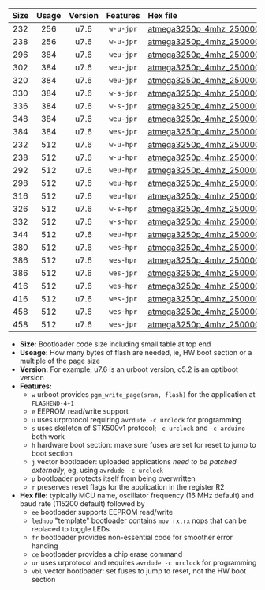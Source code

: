 |Size|Usage|Version|Features|Hex file|
|:-:|:-:|:-:|:-:|:--|
|232|256|u7.6|`w-u-jpr`|[atmega3250p_4mhz_250000bps_ur_vbl.hex](https://raw.githubusercontent.com/stefanrueger/urboot/main//atmega3250p_4mhz_250000bps_ur_vbl.hex)|
|238|256|u7.6|`w-u-jpr`|[atmega3250p_4mhz_250000bps_lednop_ur_vbl.hex](https://raw.githubusercontent.com/stefanrueger/urboot/main//atmega3250p_4mhz_250000bps_lednop_ur_vbl.hex)|
|296|384|u7.6|`weu-jpr`|[atmega3250p_4mhz_250000bps_ee_ur_vbl.hex](https://raw.githubusercontent.com/stefanrueger/urboot/main//atmega3250p_4mhz_250000bps_ee_ur_vbl.hex)|
|302|384|u7.6|`weu-jpr`|[atmega3250p_4mhz_250000bps_ee_lednop_ur_vbl.hex](https://raw.githubusercontent.com/stefanrueger/urboot/main//atmega3250p_4mhz_250000bps_ee_lednop_ur_vbl.hex)|
|320|384|u7.6|`weu-jpr`|[atmega3250p_4mhz_250000bps_ee_lednop_fr_ur_vbl.hex](https://raw.githubusercontent.com/stefanrueger/urboot/main//atmega3250p_4mhz_250000bps_ee_lednop_fr_ur_vbl.hex)|
|330|384|u7.6|`w-s-jpr`|[atmega3250p_4mhz_250000bps_vbl.hex](https://raw.githubusercontent.com/stefanrueger/urboot/main//atmega3250p_4mhz_250000bps_vbl.hex)|
|336|384|u7.6|`w-s-jpr`|[atmega3250p_4mhz_250000bps_lednop_vbl.hex](https://raw.githubusercontent.com/stefanrueger/urboot/main//atmega3250p_4mhz_250000bps_lednop_vbl.hex)|
|348|384|u7.6|`weu-jpr`|[atmega3250p_4mhz_250000bps_ee_lednop_fr_ce_ur_vbl.hex](https://raw.githubusercontent.com/stefanrueger/urboot/main//atmega3250p_4mhz_250000bps_ee_lednop_fr_ce_ur_vbl.hex)|
|384|384|u7.6|`wes-jpr`|[atmega3250p_4mhz_250000bps_ee_vbl.hex](https://raw.githubusercontent.com/stefanrueger/urboot/main//atmega3250p_4mhz_250000bps_ee_vbl.hex)|
|232|512|u7.6|`w-u-hpr`|[atmega3250p_4mhz_250000bps_ur.hex](https://raw.githubusercontent.com/stefanrueger/urboot/main//atmega3250p_4mhz_250000bps_ur.hex)|
|238|512|u7.6|`w-u-hpr`|[atmega3250p_4mhz_250000bps_lednop_ur.hex](https://raw.githubusercontent.com/stefanrueger/urboot/main//atmega3250p_4mhz_250000bps_lednop_ur.hex)|
|292|512|u7.6|`weu-hpr`|[atmega3250p_4mhz_250000bps_ee_ur.hex](https://raw.githubusercontent.com/stefanrueger/urboot/main//atmega3250p_4mhz_250000bps_ee_ur.hex)|
|298|512|u7.6|`weu-hpr`|[atmega3250p_4mhz_250000bps_ee_lednop_ur.hex](https://raw.githubusercontent.com/stefanrueger/urboot/main//atmega3250p_4mhz_250000bps_ee_lednop_ur.hex)|
|316|512|u7.6|`weu-hpr`|[atmega3250p_4mhz_250000bps_ee_lednop_fr_ur.hex](https://raw.githubusercontent.com/stefanrueger/urboot/main//atmega3250p_4mhz_250000bps_ee_lednop_fr_ur.hex)|
|326|512|u7.6|`w-s-hpr`|[atmega3250p_4mhz_250000bps.hex](https://raw.githubusercontent.com/stefanrueger/urboot/main//atmega3250p_4mhz_250000bps.hex)|
|332|512|u7.6|`w-s-hpr`|[atmega3250p_4mhz_250000bps_lednop.hex](https://raw.githubusercontent.com/stefanrueger/urboot/main//atmega3250p_4mhz_250000bps_lednop.hex)|
|344|512|u7.6|`weu-hpr`|[atmega3250p_4mhz_250000bps_ee_lednop_fr_ce_ur.hex](https://raw.githubusercontent.com/stefanrueger/urboot/main//atmega3250p_4mhz_250000bps_ee_lednop_fr_ce_ur.hex)|
|380|512|u7.6|`wes-hpr`|[atmega3250p_4mhz_250000bps_ee.hex](https://raw.githubusercontent.com/stefanrueger/urboot/main//atmega3250p_4mhz_250000bps_ee.hex)|
|386|512|u7.6|`wes-hpr`|[atmega3250p_4mhz_250000bps_ee_lednop.hex](https://raw.githubusercontent.com/stefanrueger/urboot/main//atmega3250p_4mhz_250000bps_ee_lednop.hex)|
|386|512|u7.6|`wes-jpr`|[atmega3250p_4mhz_250000bps_ee_lednop_vbl.hex](https://raw.githubusercontent.com/stefanrueger/urboot/main//atmega3250p_4mhz_250000bps_ee_lednop_vbl.hex)|
|416|512|u7.6|`wes-hpr`|[atmega3250p_4mhz_250000bps_ee_lednop_fr.hex](https://raw.githubusercontent.com/stefanrueger/urboot/main//atmega3250p_4mhz_250000bps_ee_lednop_fr.hex)|
|416|512|u7.6|`wes-jpr`|[atmega3250p_4mhz_250000bps_ee_lednop_fr_vbl.hex](https://raw.githubusercontent.com/stefanrueger/urboot/main//atmega3250p_4mhz_250000bps_ee_lednop_fr_vbl.hex)|
|458|512|u7.6|`wes-hpr`|[atmega3250p_4mhz_250000bps_ee_lednop_fr_ce.hex](https://raw.githubusercontent.com/stefanrueger/urboot/main//atmega3250p_4mhz_250000bps_ee_lednop_fr_ce.hex)|
|458|512|u7.6|`wes-jpr`|[atmega3250p_4mhz_250000bps_ee_lednop_fr_ce_vbl.hex](https://raw.githubusercontent.com/stefanrueger/urboot/main//atmega3250p_4mhz_250000bps_ee_lednop_fr_ce_vbl.hex)|

- **Size:** Bootloader code size including small table at top end
- **Useage:** How many bytes of flash are needed, ie, HW boot section or a multiple of the page size
- **Version:** For example, u7.6 is an urboot version, o5.2 is an optiboot version
- **Features:**
  + `w` urboot provides `pgm_write_page(sram, flash)` for the application at `FLASHEND-4+1`
  + `e` EEPROM read/write support
  + `u` uses urprotocol requiring `avrdude -c urclock` for programming
  + `s` uses skeleton of STK500v1 protocol; `-c urclock` and `-c arduino` both work
  + `h` hardware boot section: make sure fuses are set for reset to jump to boot section
  + `j` vector bootloader: uploaded applications *need to be patched externally*, eg, using `avrdude -c urclock`
  + `p` bootloader protects itself from being overwritten
  + `r` preserves reset flags for the application in the register R2
- **Hex file:** typically MCU name, oscillator frequency (16 MHz default) and baud rate (115200 default) followed by
  + `ee` bootloader supports EEPROM read/write
  + `lednop` "template" bootloader contains `mov rx,rx` nops that can be replaced to toggle LEDs
  + `fr` bootloader provides non-essential code for smoother error handing
  + `ce` bootloader provides a chip erase command
  + `ur` uses urprotocol and requires `avrdude -c urclock` for programming
  + `vbl` vector bootloader: set fuses to jump to reset, not the HW boot section
